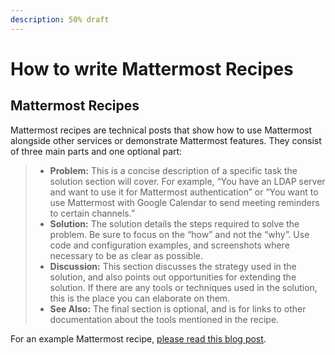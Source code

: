 ```yaml
---
description: 50% draft
---
```


# How to write Mattermost Recipes

## Mattermost Recipes

Mattermost recipes are technical posts that show how to use Mattermost alongside other services or demonstrate Mattermost features. They consist of three main parts and one optional part:

> * **Problem:** This is a concise description of a specific task the solution section will cover. For example, “You have an LDAP server and want to use it for Mattermost authentication” or “You want to use Mattermost with Google Calendar to send meeting reminders to certain channels.”
> * **Solution:** The solution details the steps required to solve the problem. Be sure to focus on the “how” and not the “why”. Use code and configuration examples, and screenshots where necessary to be as clear as possible.
> * **Discussion:** This section discusses the strategy used in the solution, and also points out opportunities for extending the solution. If there are any tools or techniques used in the solution, this is the place you can elaborate on them.
> * **See Also:** The final section is optional, and is for links to other documentation about the tools mentioned in the recipe.

For an example Mattermost recipe, [please read this blog post](https://about.mattermost.com/learn/connect-irc-to-mattermost/).
